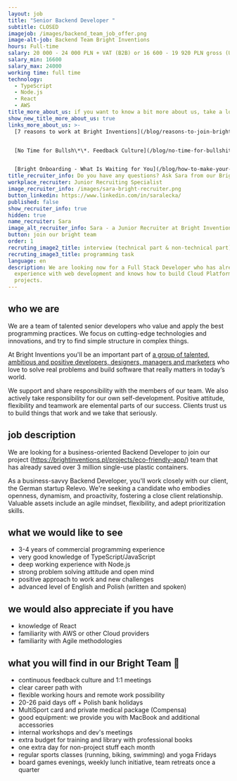 ```yaml
---
layout: job
title: "Senior Backend Developer "
subtitle: CLOSED
imagejob: /images/backend_team_job_offer.png
image-alt-job: Backend Team Bright Inventions
hours: Full-time
salary: 20 000 - 24 000 PLN + VAT (B2B) or 16 600 - 19 920 PLN gross (UoP)
salary_min: 16600
salary_max: 24000
working time: full time
technology:
  - TypeScript
  - Node.js
  - React
  - AWS
title_more_about_us: if you want to know a bit more about us, take a look below 🙋🏻‍♀️🙋🏻‍♂️
show_new_title_more_about_us: true
links_more_about_us: >-
  [7 reasons to work at Bright Inventions](/blog/reasons-to-join-bright)


  [No Time for Bullsh\*\*. Feedback Culture](/blog/no-time-for-bullshit-feedback-culture/)


  [Bright Onboarding - What Is Waiting for You](/blog/how-to-make-your-onboarding-bright)
title_recruiter_info: Do you have any questions? Ask Sara from our Bright team!
workplace_recruiter: Junior Recruiting Specialist
image_recruiter_info: /images/sara-bright-recruiter.png
button_linkedin: https://www.linkedin.com/in/saralecka/
published: false
show_recruiter_info: true
hidden: true
name_recruiter: Sara
image_alt_recruiter_info: Sara - a Junior Recruiter at Bright Inventions
button: join our bright team
order: 1
recruting_image2_title: interview (technical part & non-technical part)
recruting_image3_title: programming task
language: en
description: We are looking now for a Full Stack Developer who has already had
  experience with web development and knows how to build Cloud Platform
  projects.
---
```

## who we are

We are a team of talented senior developers who value and apply the best programming practices. We focus on cutting-edge technologies and innovations, and try to find simple structure in complex things. 

At Bright Inventions you'll be an important part of [a group of talented, ambitious and positive developers, designers, managers and marketers](https://brightinventions.pl/about-us/team/) who love to solve real problems and build software that really matters in today’s world.

We support and share responsibility with the members of our team. We also actively take responsibility for our own self-development. Positive attitude, flexibility and teamwork are elemental parts of our success. Clients trust us to build things that work and we take that seriously.

## job description

We are looking for a business-oriented Backend Developer to join our project (<https://brightinventions.pl/projects/eco-friendly-app/>) team that has already saved over 3 million single-use plastic containers. 

As a business-savvy Backend Developer, you'll work closely with our client, the German startup Relevo. We're seeking a candidate who embodies openness, dynamism, and proactivity, fostering a close client relationship. Valuable assets include an agile mindset, flexibility, and adept prioritization skills.

## what we would like to see

* 3-4 years of commercial programming experience 
* very good knowledge of TypeScript/JavaScript
* deep working experience with Node.js 
* strong problem solving attitude and open mind
* positive approach to work and new challenges  
* advanced level of English and Polish (written and spoken)

## we would also appreciate if you have

* knowledge of React
* familiarity with AWS or other Cloud providers
* familiarity with Agile methodologies

## **what you will find in our Bright Team 🧡**

* continuous feedback culture and 1:1 meetings 
* clear career path with
* flexible working hours and remote work possibility
* 20-26 paid days off + Polish bank holidays
* MultiSport card and private medical package (Compensa)
* good equipment: we provide you with MacBook and additional accessories
* internal workshops and dev's meetings 
* extra budget for training and library with professional books
* one extra day for non-project stuff each month
* regular sports classes (running, biking, swimming) and yoga Fridays
* board games evenings, weekly lunch initiative, team retreats once a quarter